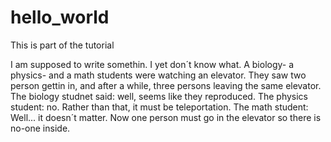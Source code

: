 # hello_world
This is part of the tutorial

I am supposed to write somethin. I yet don´t know what. 
A biology- a physics- and a math students were watching an elevator. They saw two person gettin in, and after a while, three persons
leaving the same elevator.
The biology studnet said: well, seems like they reproduced. 
The physics student: no. Rather than that, it must be teleportation. 
The math student: Well... it doesn´t matter. Now one person must go in the elevator so there is no-one inside. 
